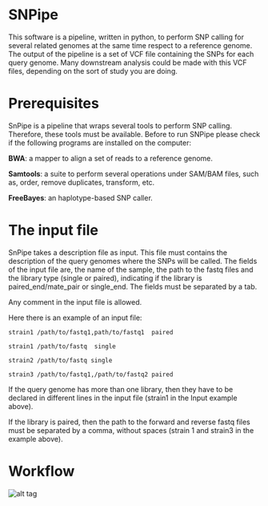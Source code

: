 # SNPipe
This software is a pipeline, written in python, to perform SNP calling for several related genomes at the same time respect to a reference genome. The output of the pipeline is a set of VCF file containing the SNPs for each query genome. Many downstream analysis could be made with this VCF files, depending on the sort of study you are doing.

# Prerequisites

SnPipe is a pipeline that wraps several tools to perform SNP calling. Therefore, these tools must be available. Before to run SNPipe please check if the following programs are installed on the computer:

**BWA**: a mapper to align a set of reads to a reference genome.

**Samtools**: a suite to perform several operations under SAM/BAM files, such as, order, remove duplicates, transform, etc.

**FreeBayes**: an haplotype-based SNP caller.

# The input file

SnPipe takes a description file as input. This file must contains the description of the query genomes where the SNPs will be called. The fields of the input file are, the name of the sample, the path to the fastq files and the library type (single or paired), indicating if the library is paired_end/mate_pair or single_end. The fields must be separated by a tab.

Any comment in the input file is allowed.

Here there is an example of an input file:
```
strain1 /path/to/fastq1,path/to/fastq1  paired

strain1 /path/to/fastq  single

strain2 /path/to/fastq single

strain3 /path/to/fastq1,/path/to/fastq2 paired
```

If the query genome has more than one library, then they have to be declared in different lines in the input file (strain1 in the Input example above).

If the library is paired, then the path to the forward and reverse fastq files must be separated by a comma, without spaces (strain 1 and strain3 in the example above). 

# Workflow
![alt tag](https://drive.google.com/open?id=0B1cm15dcyzi6bGltWExkbnVXYms&authuser=0) 
